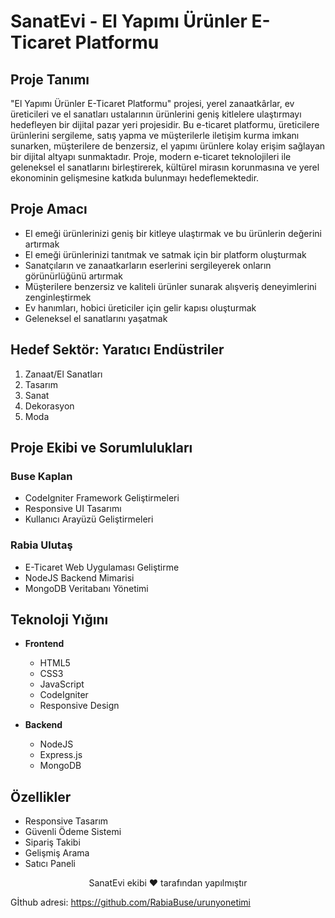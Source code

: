#  SanatEvi - El Yapımı Ürünler E-Ticaret Platformu 

##  Proje Tanımı

"El Yapımı Ürünler E-Ticaret Platformu" projesi, yerel zanaatkârlar, ev üreticileri ve el sanatları ustalarının ürünlerini geniş kitlelere ulaştırmayı hedefleyen bir dijital pazar yeri projesidir. Bu e-ticaret platformu, üreticilere ürünlerini sergileme, satış yapma ve müşterilerle iletişim kurma imkanı sunarken, müşterilere de benzersiz, el yapımı ürünlere kolay erişim sağlayan bir dijital altyapı sunmaktadır. Proje, modern e-ticaret teknolojileri ile geleneksel el sanatlarını birleştirerek, kültürel mirasın korunmasına ve yerel ekonominin gelişmesine katkıda bulunmayı hedeflemektedir.

##  Proje Amacı

*  El emeği ürünlerinizi geniş bir kitleye ulaştırmak ve bu ürünlerin değerini artırmak
*  El emeği ürünlerinizi tanıtmak ve satmak için bir platform oluşturmak
*  Sanatçıların ve zanaatkarların eserlerini sergileyerek onların görünürlüğünü artırmak
*  Müşterilere benzersiz ve kaliteli ürünler sunarak alışveriş deneyimlerini zenginleştirmek
*  Ev hanımları, hobici üreticiler için gelir kapısı oluşturmak
*  Geleneksel el sanatlarını yaşatmak

##  Hedef Sektör: Yaratıcı Endüstriler

1.  Zanaat/El Sanatları
2.  Tasarım
3.  Sanat
4.  Dekorasyon
5.  Moda

##  Proje Ekibi ve Sorumlulukları

### Buse Kaplan
-  CodeIgniter Framework Geliştirmeleri
-  Responsive UI Tasarımı
-  Kullanıcı Arayüzü Geliştirmeleri

### Rabia Ulutaş
-  E-Ticaret Web Uygulaması Geliştirme
-  NodeJS Backend Mimarisi
-  MongoDB Veritabanı Yönetimi

##  Teknoloji Yığını

- **Frontend**
  - HTML5
  - CSS3
  - JavaScript
  - CodeIgniter
  - Responsive Design

- **Backend**
  - NodeJS
  - Express.js
  - MongoDB


##  Özellikler

-  Responsive Tasarım
-  Güvenli Ödeme Sistemi
-  Sipariş Takibi
-  Gelişmiş Arama
-  Satıcı Paneli


<p align="center">
  SanatEvi ekibi  ❤️ tarafından yapılmıştır
</p>

Gİthub adresi: https://github.com/RabiaBuse/urunyonetimi

 
 
